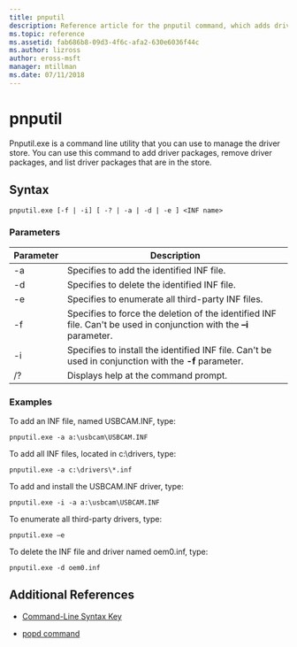 ```yaml
---
title: pnputil
description: Reference article for the pnputil command, which adds driver packages, removes driver packages, and lists driver packages that are in the driver store, using the pnputil.exe utility.
ms.topic: reference
ms.assetid: fab686b8-09d3-4f6c-afa2-630e6036f44c
ms.author: lizross
author: eross-msft
manager: mtillman
ms.date: 07/11/2018
---
```


# pnputil

Pnputil.exe is a command line utility that you can use to manage the driver store. You can use this command to add driver packages, remove driver packages, and list driver packages that are in the store.

## Syntax

```
pnputil.exe [-f | -i] [ -? | -a | -d | -e ] <INF name>
```

### Parameters

| Parameter | Description |
|--|--|
| -a | Specifies to add the identified INF file. |
| -d | Specifies to delete the identified INF file. |
| -e | Specifies to enumerate all third-party INF files. |
| -f | Specifies to force the deletion of the identified INF file. Can't be used in conjunction with the **–i** parameter. |
| -i | Specifies to install the identified INF file. Can't be used in conjunction with  the **-f** parameter. |
| /? | Displays help at the command prompt. |

### Examples

To add an INF file, named USBCAM.INF, type:

```
pnputil.exe -a a:\usbcam\USBCAM.INF
```

To add all INF files, located in c:\drivers, type:

```
pnputil.exe -a c:\drivers\*.inf
```

To add and install the USBCAM.INF driver, type:

```
pnputil.exe -i -a a:\usbcam\USBCAM.INF
```

To enumerate all third-party drivers, type:

```
pnputil.exe –e
```

To delete the INF file and driver named oem0.inf, type:

```
pnputil.exe -d oem0.inf
```

## Additional References

- [Command-Line Syntax Key](command-line-syntax-key.md)

- [popd command](popd.md)
